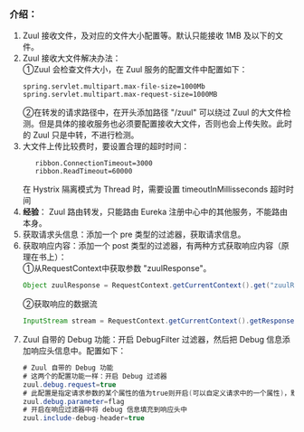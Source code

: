 ### 介绍：
1. Zuul 接收文件，及对应的文件大小配置等。默认只能接收 1MB 及以下的文件。
2. Zuul 接收大文件解决办法：<br> 
①Zuul 会检查文件大小，在 Zuul 服务的配置文件中配置如下：
    ```properties
    spring.servlet.multipart.max-file-size=1000Mb
    spring.servlet.multipart.max-request-size=1000MB
    ```
    ②在转发的请求路径中，在开头添加路径 "/zuul" 可以绕过 Zuul 的大文件检测。但是具体的接收服务也必须要配置接收大文件，否则也会上传失败。此时的 Zuul 只是中转，不进行检测。
3. 大文件上传比较费时，要设置合理的超时时间：
    ```properties
       ribbon.ConnectionTimeout=3000
       ribbon.ReadTimeout=60000
    ``` 
    在 Hystrix 隔离模式为 Thread 时，需要设置 timeoutInMillisseconds 超时时间
4. **经验**： Zuul 路由转发，只能路由 Eureka 注册中心中的其他服务，不能路由本身。
5. 获取请求头信息：添加一个 pre 类型的过滤器，获取请求信息。
6. 获取响应内容：添加一个 post 类型的过滤器，有两种方式获取响应内容（原理在书上）：<br>
    ①从RequestContext中获取参数 "zuulResponse"。
    ```java
    Object zuulResponse = RequestContext.getCurrentContext().get("zuulResponse");
    ```  
    ②获取响应的数据流
    ```java
    InputStream stream = RequestContext.getCurrentContext().getResponseDataStream();
    ```
7. Zuul 自带的 Debug 功能：开启 DebugFilter 过滤器，然后把 Debug 信息添加响应头信息中。配置如下：
    ```java
    # Zuul 自带的 Debug 功能
    # 这两个的配置功能一样：开启 Debug 过滤器
    zuul.debug.request=true
    # 此配置是指定请求参数的某个属性的值为true则开启(可以自定义请求中的一个属性)，默认是 debug 属性（可以在请求中加 debug=true ）
    zuul.debug.parameter=flag
    # 开启在响应过滤器中将 debug 信息填充到响应头中
    zuul.include-debug-header=true
    ```